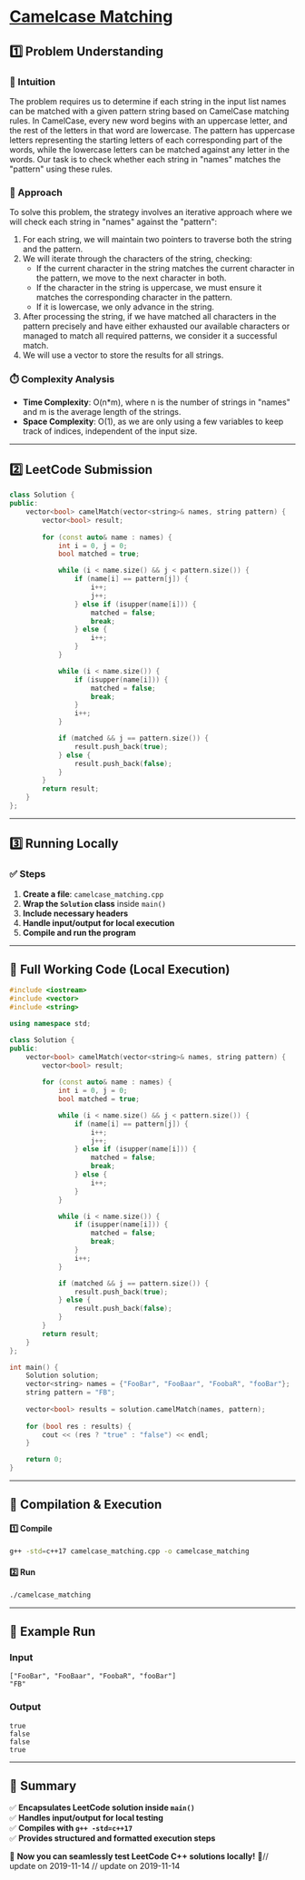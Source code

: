 # **[Camelcase Matching](https://leetcode.com/problems/camelcase-matching/description/)**  

## **1️⃣ Problem Understanding**  
### **📌 Intuition**  
The problem requires us to determine if each string in the input list names can be matched with a given pattern string based on CamelCase matching rules. In CamelCase, every new word begins with an uppercase letter, and the rest of the letters in that word are lowercase. The pattern has uppercase letters representing the starting letters of each corresponding part of the words, while the lowercase letters can be matched against any letter in the words. Our task is to check whether each string in "names" matches the "pattern" using these rules.

### **🚀 Approach**  
To solve this problem, the strategy involves an iterative approach where we will check each string in "names" against the "pattern":
1. For each string, we will maintain two pointers to traverse both the string and the pattern.
2. We will iterate through the characters of the string, checking:
   - If the current character in the string matches the current character in the pattern, we move to the next character in both.
   - If the character in the string is uppercase, we must ensure it matches the corresponding character in the pattern.
   - If it is lowercase, we only advance in the string.
3. After processing the string, if we have matched all characters in the pattern precisely and have either exhausted our available characters or managed to match all required patterns, we consider it a successful match.
4. We will use a vector to store the results for all strings.

### **⏱️ Complexity Analysis**  
- **Time Complexity**: O(n*m), where n is the number of strings in "names" and m is the average length of the strings.
- **Space Complexity**: O(1), as we are only using a few variables to keep track of indices, independent of the input size.

---  

## **2️⃣ LeetCode Submission**  
```cpp
class Solution {
public:
    vector<bool> camelMatch(vector<string>& names, string pattern) {
        vector<bool> result;
        
        for (const auto& name : names) {
            int i = 0, j = 0;
            bool matched = true;

            while (i < name.size() && j < pattern.size()) {
                if (name[i] == pattern[j]) {
                    i++;
                    j++;
                } else if (isupper(name[i])) {
                    matched = false;
                    break;
                } else {
                    i++;
                }
            }

            while (i < name.size()) {
                if (isupper(name[i])) {
                    matched = false;
                    break;
                }
                i++;
            }

            if (matched && j == pattern.size()) {
                result.push_back(true);
            } else {
                result.push_back(false);
            }
        }
        return result;
    }
};
```  

---  

## **3️⃣ Running Locally**  
### **✅ Steps**  
1. **Create a file**: `camelcase_matching.cpp`  
2. **Wrap the `Solution` class** inside `main()`  
3. **Include necessary headers**  
4. **Handle input/output for local execution**  
5. **Compile and run the program**  

---  

## **📝 Full Working Code (Local Execution)**  
```cpp
#include <iostream>
#include <vector>
#include <string>

using namespace std;

class Solution {
public:
    vector<bool> camelMatch(vector<string>& names, string pattern) {
        vector<bool> result;
        
        for (const auto& name : names) {
            int i = 0, j = 0;
            bool matched = true;

            while (i < name.size() && j < pattern.size()) {
                if (name[i] == pattern[j]) {
                    i++;
                    j++;
                } else if (isupper(name[i])) {
                    matched = false;
                    break;
                } else {
                    i++;
                }
            }

            while (i < name.size()) {
                if (isupper(name[i])) {
                    matched = false;
                    break;
                }
                i++;
            }

            if (matched && j == pattern.size()) {
                result.push_back(true);
            } else {
                result.push_back(false);
            }
        }
        return result;
    }
};

int main() {
    Solution solution;
    vector<string> names = {"FooBar", "FooBaar", "FoobaR", "fooBar"};
    string pattern = "FB";
    
    vector<bool> results = solution.camelMatch(names, pattern);
    
    for (bool res : results) {
        cout << (res ? "true" : "false") << endl;
    }

    return 0;
}
```  

---  

## **🔧 Compilation & Execution**  
#### **1️⃣ Compile**  
```bash
g++ -std=c++17 camelcase_matching.cpp -o camelcase_matching
```  

#### **2️⃣ Run**  
```bash
./camelcase_matching
```  

---  

## **🎯 Example Run**  
### **Input**  
```
["FooBar", "FooBaar", "FoobaR", "fooBar"]
"FB"
```  
### **Output**  
```
true
false
false
true
```  

---  

## **📌 Summary**  
✅ **Encapsulates LeetCode solution inside `main()`**  
✅ **Handles input/output for local testing**  
✅ **Compiles with `g++ -std=c++17`**  
✅ **Provides structured and formatted execution steps**  

🚀 **Now you can seamlessly test LeetCode C++ solutions locally!** 🚀// update on 2019-11-14
// update on 2019-11-14
